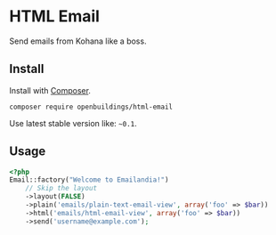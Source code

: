 # HTML Email

Send emails from Kohana like a boss.

## Install

Install with [Composer](http://getcomposer.org).

```
composer require openbuildings/html-email
```

Use latest stable version like: `~0.1`.

## Usage

``` php
<?php
Email::factory("Welcome to Emailandia!")
	// Skip the layout
	->layout(FALSE)
	->plain('emails/plain-text-email-view', array('foo' => $bar))
	->html('emails/html-email-view', array('foo' => $bar))
	->send('username@example.com');
```
